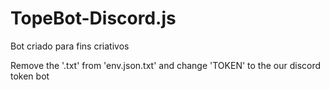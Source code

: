 # TopeBot-Discord.js

Bot criado para fins criativos

Remove the '.txt' from 'env.json.txt' and change 'TOKEN' to the our discord token bot